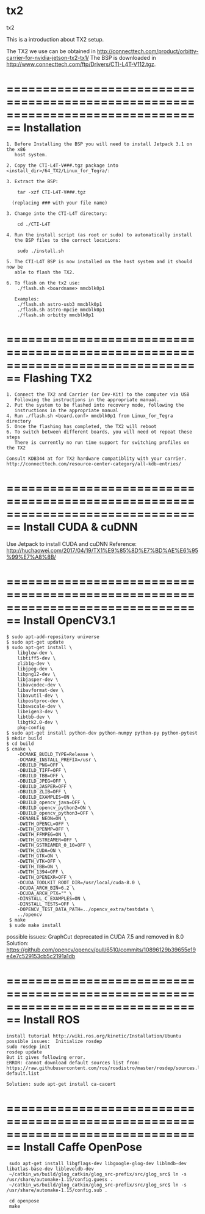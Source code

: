 # tx2
tx2
 
This is a introduction about TX2 setup.

The TX2 we use can be obtained in http://connecttech.com/product/orbitty-carrier-for-nvidia-jetson-tx2-tx1/
The BSP is downloaded in http://www.connecttech.com/ftp/Drivers/CTI-L4T-V112.tgz.

================================================================================
			Installation
================================================================================

	1. Before Installing the BSP you will need to install Jetpack 3.1 on the x86
       host system.  

	2. Copy the CTI-L4T-V###.tgz package into <install_dir>/64_TX2/Linux_for_Tegra/:

    3. Extract the BSP:

		tar -xzf CTI-L4T-V###.tgz

	  (replacing ### with your file name)

	3. Change into the CTI-L4T directory:
		
		cd ./CTI-L4T

	4. Run the install script (as root or sudo) to automatically install
	   the BSP files to the correct locations:

	    sudo ./install.sh

    5. The CTI-L4T BSP is now installed on the host system and it should now be
       able to flash the TX2.

    6. To flash on the tx2 use:
        ./flash.sh <boardname> mmcblk0p1

       Examples:
        ./flash.sh astro-usb3 mmcblk0p1
        ./flash.sh astro-mpcie mmcblk0p1
        ./flash.sh orbitty mmcblk0p1

================================================================================
			Flashing TX2
================================================================================
   
    1. Connect the TX2 and Carrier (or Dev-Kit) to the computer via USB
       Following the instructions in the appropriate manual.
    2. Put the system to be flashed into recovery mode, following the 
       instructions in the appropriate manual
    4. Run ./flash.sh <board.conf> mmcblk0p1 from Linux_for_Tegra directory
    5. Once the flashing has completed, the TX2 will reboot 
    6. To switch between different boards, you will need ot repeat these steps
       There is currently no run time support for switching profiles on the TX2

    Consult KDB344 at for TX2 hardware compatiblity with your carrier.
    http://connecttech.com/resource-center-category/all-kdb-entries/

================================================================================
			Install CUDA & cuDNN
================================================================================
   
   Use Jetpack to install CUDA and cuDNN
   Reference: http://huchaowei.com/2017/04/19/TX1%E9%85%8D%E7%BD%AE%E6%95%99%E7%A8%8B/
   

================================================================================
			Install OpenCV3.1
================================================================================
    
    $ sudo apt-add-repository universe
    $ sudo apt-get update
    $ sudo apt-get install \
	    libglew-dev \
	    libtiff5-dev \
	    zlib1g-dev \
	    libjpeg-dev \
	    libpng12-dev \
	    libjasper-dev \
	    libavcodec-dev \
	    libavformat-dev \
	    libavutil-dev \
	    libpostproc-dev \
	    libswscale-dev \
	    libeigen3-dev \
	    libtbb-dev \
	    libgtk2.0-dev \
	    pkg-config
    $ sudo apt-get install python-dev python-numpy python-py python-pytest
    $ mkdir build
    $ cd build
    $ cmake \
	    -DCMAKE_BUILD_TYPE=Release \
	    -DCMAKE_INSTALL_PREFIX=/usr \
	    -DBUILD_PNG=OFF \
	    -DBUILD_TIFF=OFF \
	    -DBUILD_TBB=OFF \
	    -DBUILD_JPEG=OFF \
	    -DBUILD_JASPER=OFF \
	    -DBUILD_ZLIB=OFF \
	    -DBUILD_EXAMPLES=ON \
	    -DBUILD_opencv_java=OFF \
	    -DBUILD_opencv_python2=ON \
	    -DBUILD_opencv_python3=OFF \
	    -DENABLE_NEON=ON \
	    -DWITH_OPENCL=OFF \
	    -DWITH_OPENMP=OFF \
	    -DWITH_FFMPEG=ON \
	    -DWITH_GSTREAMER=OFF \
	    -DWITH_GSTREAMER_0_10=OFF \
	    -DWITH_CUDA=ON \
	    -DWITH_GTK=ON \
	    -DWITH_VTK=OFF \
	    -DWITH_TBB=ON \
	    -DWITH_1394=OFF \
	    -DWITH_OPENEXR=OFF \
	    -DCUDA_TOOLKIT_ROOT_DIR=/usr/local/cuda-8.0 \
	    -DCUDA_ARCH_BIN=6.2 \
	    -DCUDA_ARCH_PTX="" \
	    -DINSTALL_C_EXAMPLES=ON \
	    -DINSTALL_TESTS=OFF \
	    -DOPENCV_TEST_DATA_PATH=../opencv_extra/testdata \
	    ../opencv
     $ make
     $ sudo make install
   

possible issues: GraphCut deprecated in CUDA 7.5 and removed in 8.0
Solution: https://github.com/opencv/opencv/pull/6510/commits/10896129b39655e19e4e7c529153cb5c2191a1db


================================================================================
			Install ROS
================================================================================
    
    install tutorial http://wiki.ros.org/kinetic/Installation/Ubuntu
    possible issues:  Initialize rosdep
	sudo rosdep init
	rosdep update
	But it gives following error.
	ERROR: cannot download default sources list from: https://raw.githubusercontent.com/ros/rosdistro/master/rosdep/sources.list.d/20-default.list
	
	Solution: sudo apt-get install ca-cacert
================================================================================
			Install Caffe OpenPose
================================================================================
     sudo apt-get install libgflags-dev libgoogle-glog-dev liblmdb-dev libatlas-base-dev libleveldb-dev
     ~/catkin_ws/build/glog_catkin/glog_src-prefix/src/glog_src$ ln -s /usr/share/automake-1.15/config.guess .
     ~/catkin_ws/build/glog_catkin/glog_src-prefix/src/glog_src$ ln -s /usr/share/automake-1.15/config.sub .

     cd openpose
     make
